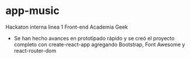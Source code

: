 # app-music
Hackaton interna linea 1 Front-end Academia Geek

- Se han hecho avances en prototipado rápido y se creó el proyecto completo con create-react-app agregando Bootstrap, Font Awesome y react-router-dom
